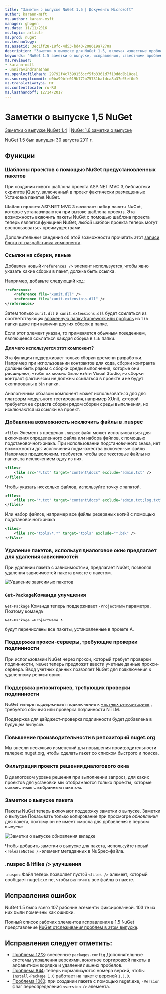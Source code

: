 ```yaml
---
title: "Заметки о выпуске NuGet 1.5 | Документы Microsoft"
author: karann-msft
ms.author: karann-msft
manager: ghogen
ms.date: 11/11/2016
ms.topic: article
ms.prod: nuget
ms.technology: 
ms.assetid: 3ec1ff28-18fc-4d53-bd43-208619a7270a
description: "Заметки о выпуске для NuGet 1.5, включая известные проблемы, исправленные ошибки, добавленные функции и DCR."
keywords: "NuGet 1.5 заметки о выпуске, исправления, известными проблемами, добавлены функции, DCR"
ms.reviewer:
- karann-msft
- unniravindranathan
ms.openlocfilehash: 29792f4c7399155bcf5fb3361d7f10ddd1b18ca1
ms.sourcegitcommit: d0ba99bfe019b779b75731bafdca8a37e35ef0d9
ms.translationtype: MT
ms.contentlocale: ru-RU
ms.lasthandoff: 12/14/2017
---
```

 # <a name="nuget-15-release-notes"></a>Заметки о выпуске 1,5 NuGet

[Заметки о выпуске NuGet 1.4](../release-notes/nuget-1.4.md) | [NuGet 1.6 заметки о выпуске](../release-notes/nuget-1.6.md)

NuGet 1.5 был выпущен 30 августа 2011 г.

## <a name="features"></a>Функции

### <a name="project-templates-with-preinstalled-nuget-packages"></a>Шаблоны проектов с помощью NuGet предустановленных пакетов
При создании нового шаблона проекта ASP.NET MVC 3, библиотеки скриптов jQuery, включенный в проект фактически размещенные Установка пакетов NuGet.

Шаблон проекта ASP.NET MVC 3 включает набор пакеты NuGet, которые устанавливаются при вызове шаблона проекта. Эта возможность включить пакеты NuGet с помощью шаблона проекта теперь является функцией NuGet, _любой_ шаблон проекта теперь могут воспользоваться преимуществами.

Дополнительные сведения об этой возможности прочитать этот [записи блога от разработчика компонента](http://blogs.msdn.com/b/marcinon/archive/2011/07/08/project-templates-and-preinstalled-nuget-packages.aspx).

### <a name="explicit-assembly-references"></a>Ссылки на сборки, явные
Добавлен новый `<references />` элемент используется, чтобы явно указать какие сборки в пакет, должна быть ссылка.

Например, добавьте следующий код:

```xml
<references>
    <reference file="xunit.dll" />
    <reference file="xunit.extensions.dll" />
</references>
```

Затем только `xunit.dll` и `xunit.extensions.dll` будет ссылаться из соответствующих [вложенную папку framework или профиль](../schema/nuspec.md#explicit-assembly-references) из `lib` папки даже при наличии других сборок в папке.

Если этот элемент указан, то применяется обычным поведением, являющееся ссылаться каждая сборка в `lib` папки.

__Для чего используется этот компонент?__

Эта функция поддерживает только сборки времени разработки. Например при использовании контрактов для кода, сборки контракта должны быть рядом с сборки среды выполнения, которые они расширяют, чтобы их можно было найти Visual Studio, но сборки контракт фактически не должны ссылаться в проекте и не будут скопированы в `bin` папки.

Аналогичным образом компонент может использоваться для для платформ модульного тестирования, например XUnit, которой требуется ее средств сборки рядом сборки среды выполнения, но исключаются из ссылки на проект.

### <a name="added-ability-to-exclude-files-in-the-nuspec"></a>Добавлена возможность исключить файлы в .nuspec
`<file>` Элемент в пределах `.nuspec` файл может использоваться для включения определенного файла или набора файлов, с помощью подстановочного знака. При использовании подстановочного знака, нет возможности для исключения подмножества включенные файлы. Например предположим, требуется, чтобы все текстовые файлы из папки, за исключением одну из них.

```xml
<files>
    <file src="*.txt" target="content\docs" exclude="admin.txt" />
</files>
```

Чтобы указать несколько файлов, используйте точку с запятой.

```xml
<files>
    <file src="*.txt" target="content\docs" exclude="admin.txt;log.txt" />
</files>
```

Или набор файлов, например все файлы резервных копий с помощью подстановочного знака

```xml
<files>
    <file src="tools\*.*" target="tools" exclude="*.bak" />
</files>
```

### <a name="removing-packages-using-the-dialog-prompts-to-remove-dependencies"></a>Удаление пакетов, используя диалоговое окно предлагает для удаления зависимостей
При удалении пакета с зависимостями, предлагает NuGet, позволяя удаления зависимостей пакета вместе с пакетом.

![Удаление зависимых пакетов](./media/remove-dependent-packages.png)


### <a name="get-package-command-improvement"></a>`Get-Package`Команда улучшения
`Get-Package` Команда теперь поддерживает `-ProjectName` параметра. Поэтому команда

    Get-Package –ProjectName A

будут перечислены все пакеты, установленные в проекте A.

### <a name="support-for-proxies-that-require-authentication"></a>Поддержка прокси-серверы, требующие проверки подлинности
При использовании NuGet через прокси, который требует проверки подлинности, NuGet теперь предложит ввести учетные данные прокси-сервера. Ввод учетных данных позволяет NuGet для подключения к удаленному репозиторию.

### <a name="support-for-repositories-that-require-authentication"></a>Поддержка репозиториев, требующих проверки подлинности
NuGet теперь поддерживает подключение к [частных репозиториев](../hosting-packages/local-feeds.md) , требуется обычная или проверка подлинности NTLM.

Поддержка для дайджест-проверка подлинности будет добавлена в будущем выпуске.

### <a name="performance-improvements-to-the-nugetorg-repository"></a>Повышение производительности в репозиторий nuget.org
Мы внесли несколько изменений для повышения производительности галерею nuget.org, чтобы сделать пакет со списком быстрого и поиска.

### <a name="solution-dialog-project-filtering"></a>Фильтрация проекта решения диалогового окна
В диалоговом уровне решения при выполнении запроса, для каких проектов для установки мы отображаются только проекты, которые совместимы с выбранным пакетом.

### <a name="package-release-notes"></a>Заметки о выпуске пакета
Пакеты NuGet теперь включают поддержку заметки о выпуске. Заметки о выпуске Показывать только копирование при просмотре _обновления_ для пакета, поэтому он не имеет смысла для добавления в первом выпуске.

![Заметки о выпуске обновления вкладке](./media/manage-nuget-packages-release-notes.png)

Чтобы добавить заметки о выпуске для пакета, используйте новый `<releaseNotes />` элемент метаданных в NuSpec-файла.

### <a name="nuspec-ltfiles-gt-improvement"></a>.nuspec & ltfiles /&gt; улучшения
`.nuspec` Файл теперь позволяет пустой `<files />` элемент, который сообщает nuget.exe не, чтобы включить все файлы в пакете.

## <a name="bug-fixes"></a>Исправления ошибок
NuGet 1.5 было всего 107 рабочие элементы фиксированной. 103 те из них были помечены как ошибки.

Полный список рабочих элементов исправления в 1,5 NuGet представление [NuGet отслеживания проблем в этом выпуске](http://nuget.codeplex.com/workitem/list/advanced?keyword=&status=All&type=All&priority=All&release=NuGet%201.5&assignedTo=All&component=All&sortField=Summary&sortDirection=Descending&page=0).

## <a name="bug-fixes-worth-noting"></a>Исправления следует отметить:

* [Проблема 1273](http://nuget.codeplex.com/workitem/1273): внесенные `packages.config` Дополнительные системы управления версиями, понятное сортировкой пакеты в алфавитном порядке и удаления лишних пробелов.
* [Проблема 844](http://nuget.codeplex.com/workitem/844): теперь нормализуются номера версий, чтобы `Install-Package 1.0` работает на пакет с версией `1.0.0`.
* [Проблема 1060](http://nuget.codeplex.com/workitem/1060): при создании пакета с помощью nuget.exe, `-Version` флаг переопределения `<version />` элемента.
